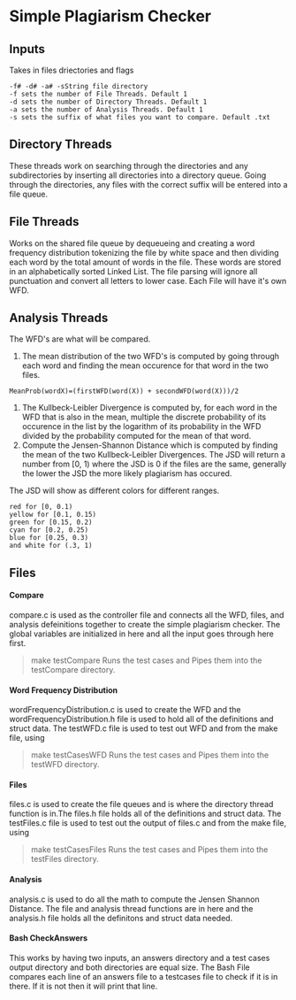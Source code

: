 # Simple Plagiarism Checker
## Inputs
Takes in files driectories and flags
```
-f# -d# -a# -sString file directory
-f sets the number of File Threads. Default 1
-d sets the number of Directory Threads. Default 1
-a sets the number of Analysis Threads. Default 1
-s sets the suffix of what files you want to compare. Default .txt
```
## Directory Threads
These threads work on searching through the directories and any subdirectories by inserting all directories into a directory queue. Going through the directories, any files with the correct suffix will be entered into a file queue.

## File Threads
Works on the shared file queue by dequeueing and creating a word frequency distribution tokenizing the file by white space and then dividing each word by the total amount of words in the file. These words are stored in an alphabetically sorted Linked List. The file parsing will ignore all punctuation and convert all letters to lower case. Each File will have it's own WFD.

## Analysis Threads
The WFD's are what will be compared. 
1. The mean distribution of the two WFD's is computed by going through each word and finding the mean occurence for that word in the two files.
```
MeanProb(wordX)=(firstWFD(word(X)) + secondWFD(word(X)))/2
```
1. The Kullbeck-Leibler Divergence is computed by, for each word in the WFD that is also in the mean, multiple the discrete probability of its occurence in the list by the logarithm of its probability in the WFD divided by the probability computed for the mean of that word.
1. Compute the Jensen-Shannon Distance which is computed by finding the mean of the two Kullbeck-Leibler Divergences. 
The JSD will return a number from [0, 1) where the JSD is 0 if the files are the same, generally the lower the JSD the more likely plagiarism has occured. 

The JSD will show as different colors for different ranges.
```
red for [0, 0.1)
yellow for [0.1, 0.15)
green for [0.15, 0.2)
cyan for [0.2, 0.25)
blue for [0.25, 0.3)
and white for (.3, 1)
```

## Files

#### Compare
compare.c is used as the controller file and connects all the WFD, files, and analysis defeinitions together to create the simple plagiarism checker. The global variables are initialized in here and all the input goes through here first. 
> make testCompare
Runs the test cases and Pipes them into the testCompare directory.

#### Word Frequency Distribution
wordFrequencyDistribution.c is used to create the WFD and the wordFrequencyDistribution.h file is used to hold all of the definitions and struct data. The testWFD.c file is used to test out WFD and from the make file, using 
> make testCasesWFD
Runs the test cases and Pipes them into the testWFD directory.

#### Files
files.c is used to create the file queues and is where the directory thread function is in.The files.h file holds all of the definitions and struct data. The testFiles.c file is used to test out the output of files.c and from the make file, using 
> make testCasesFiles
Runs the test cases and Pipes them into the testFiles directory. 

#### Analysis
analysis.c is used to do all the math to compute the Jensen Shannon Distance. The file and analysis thread functions are in here and the analysis.h file holds all the definitons and struct data needed.

#### Bash CheckAnswers
This works by having two inputs, an answers directory and a test cases output directory and both directories are equal size. The Bash File compares each line of an answers file to a testcases file to check if it is in there. If it is not then it will print that line.


